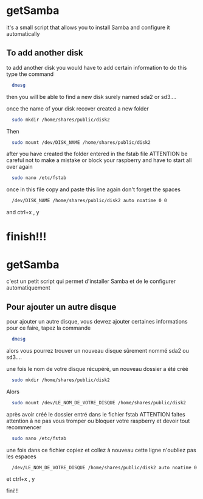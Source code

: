 # getSamba
 it's a small script that allows you to install Samba and configure it automatically

 ## To add another disk 
 
to add another disk you would have to add certain information to do this type the command


```bash
  dmesg	
```


then you will be able to find a new disk surely named sda2 or sd3....

once the name of your disk recover created a new folder


```bash
  sudo mkdir /home/shares/public/disk2
```
Then

```bash
  sudo mount /dev/DISK_NAME /home/shares/public/disk2
```


after you have created the folder entered in the fstab file ATTENTION be careful not to make a mistake or block your raspberry and have to start all over again

```bash
  sudo nano /etc/fstab	
```
once in this file copy and paste this line again don't forget the spaces

```bash
  /dev/DISK_NAME /home/shares/public/disk2 auto noatime 0 0	
```
and ctrl+x , y

finish!!!
=============================================
# getSamba
 c'est un petit script qui permet d'installer Samba et de le configurer automatiquement

 ## Pour ajouter un autre disque
 
pour ajouter un autre disque, vous devrez ajouter certaines informations pour ce faire, tapez la commande


```bash
  dmesg
```


alors vous pourrez trouver un nouveau disque sûrement nommé sda2 ou sd3....

une fois le nom de votre disque récupéré, un nouveau dossier a été créé


```bash
  sudo mkdir /home/shares/public/disk2
```
Alors

```bash
  sudo mount /dev/LE_NOM_DE_VOTRE_DISQUE /home/shares/public/disk2
```


après avoir créé le dossier entré dans le fichier fstab ATTENTION faites attention à ne pas vous tromper ou bloquer votre raspberry et devoir tout recommencer

```bash
  sudo nano /etc/fstab
```
une fois dans ce fichier copiez et collez à nouveau cette ligne n'oubliez pas les espaces

```bash
  /dev/LE_NOM_DE_VOTRE_DISQUE /home/shares/public/disk2 auto noatime 0 0
```
et ctrl+x , y

fini!!!